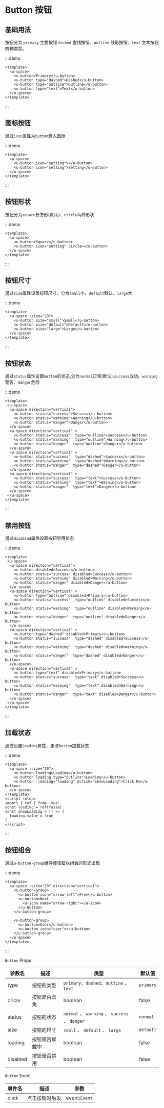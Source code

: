 # Button 按钮

<h2>基础用法</h2>

按钮分为 `primary` 主要按钮 `dashed` 虚线按钮、`outline` 线形按钮、`text` 文本按钮四种类型。

:::demo 

```vue
<template>
  <u-space>
    <u-button>Primary</u-button>
    <u-button type="dashed">Dashed</u-button>
    <u-button type="outline">Outline</u-button>
    <u-button type="text">Text</u-button>
  </u-space>
</template>
```
:::

<h2>图标按钮</h2>

通过`icon`属性为`button`嵌入图标

:::demo 

```vue
<template>
  <u-space>
    <u-button icon="setting"></u-button>
    <u-button icon="setting">Setting</u-button>
  </u-space>
</template>
```
:::

<h2>按钮形状</h2>

按钮分为`square`长方形(默认)、`circle`两种形状

:::demo 

```vue
<template>
  <u-space>
    <u-button>Square</u-button>
    <u-button icon="setting" circle></u-button>
  </u-space>
</template>
```
:::

<h2>按钮尺寸</h2>

通过`size`属性设置按钮尺寸，分为`small`小、`default`默认、`large`大

:::demo 

```vue
<template>
  <u-space :size="20">
    <u-button size="small">Samll</u-button>
    <u-button size="default">Default</u-button>
    <u-button size="large">Large</u-button>
  </u-space>
</template>
```
:::

<h2>按钮状态</h2>

通过`status`属性设置`button`的状态,分为`normal`正常(默认),`success`成功、`warning`警告、`danger`危险

:::demo 

```vue
<template>
 <u-space>
  <u-space direction="vertical">
    <u-button status="success">Success</u-button>
    <u-button status="warning">Warning</u-button>
    <u-button status="danger">Danger</u-button>
  </u-space>
  <u-space direction="vertical" >
    <u-button status="success"  type="outline">Success</u-button>
    <u-button status="warning"  type="outline">Warning</u-button>
    <u-button status="danger"  type="outline">Danger</u-button>
  </u-space>
  <u-space direction="vertical" >
    <u-button status="success"  type="dashed">Success</u-button>
    <u-button status="warning"  type="dashed">Warning</u-button>
    <u-button status="danger"  type="dashed">Danger</u-button>
  </u-space>
  <u-space direction="vertical" >
    <u-button status="success"  type="text">Success</u-button>
    <u-button status="warning"  type="text">Warning</u-button>
    <u-button status="danger"  type="text">Danger</u-button>
  </u-space>
 </u-space>
</template>
```
:::


<h2>禁用按钮</h2>

通过`disabled`属性设置按钮禁用状态

:::demo 

```vue
<template>
 <u-space>
  <u-space direction="vertical">
    <u-button disabled>Success</u-button>
    <u-button status="success" disabled>Success</u-button>
    <u-button status="warning" disabled>Warning</u-button>
    <u-button status="danger" disabled>Danger</u-button>
  </u-space>
  <u-space direction="vertical" >
    <u-button type="outline" disabled>Primary</u-button>
    <u-button status="success"  type="outline" disabled>Success</u-button>
    <u-button status="warning"  type="outline" disabled>Warning</u-button>
    <u-button status="danger"  type="outline" disabled>Danger</u-button>
  </u-space>
  <u-space direction="vertical" >
    <u-button type="dashed" disabled>Primary</u-button>
    <u-button status="success"  type="dashed" disabled>Success</u-button>
    <u-button status="warning"  type="dashed" disabled>Warning</u-button>
    <u-button status="danger"  type="dashed" disabled>Danger</u-button>
  </u-space>
  <u-space direction="vertical" >
    <u-button type="text" disabled>Primary</u-button>
    <u-button status="success"  type="text" disabled>Success</u-button>
    <u-button status="warning"  type="text" disabled>Warning</u-button>
    <u-button status="danger"  type="text" disabled>Danger</u-button>
  </u-space>
 </u-space>
</template>
```
:::

<h2>加载状态</h2>

通过设置`loading`属性，更改`button`加载状态

:::demo 

```vue
<template>
  <u-space :size="20">
    <u-button loading>Loading</u-button>
    <u-button loading type="outline">Loading</u-button>
    <u-button :loading="loading" @click="showLoading">Click Me</u-button>
  </u-space>
</template>
<script setup>
import { ref } from 'vue'
const loading = ref(false)
const showLoading = () => {
  loading.value = true
}
</script>
```
:::


<h2>按钮组合</h2>

通过`u-button-group`组件使按钮以组合的形式出现

:::demo 

```vue
<template>
  <u-space :size="20" direction="vertical">
    <u-button-group>
      <u-button icon="arrow-left">Prev</u-button>
      <u-button>Next
        <u-icon name="arrow-right"></u-icon>
      </u-button>
    </u-button-group>
    
    <u-button-group>
      <u-button>User</u-button>
      <u-button icon="user"></u-button>
    </u-button-group>
  </u-space>
</template>
```
:::


`Button` Props

| 参数名 | 描述         | 类型                                      | 默认值 |
| -------- | -------------- | ------------------------------------------- | --------- |
| type     | 按钮的类型 | `primary`、`dashed`、`outline` 、`text`        | `primary` |
| cricle   | 按钮是否圆角 | boolean                                     | false     |
| status   | 按钮的状态 | `normal` 、 `warning` 、 `success` 、 `danger` | `normal`  |
| size     | 按钮的尺寸 | `small` 、 `default` 、 `large`               | `default` |
| loading  | 按钮是否加载中 | boolean                                     | false     |
| disabled | 按钮是否禁用 | boolean                                     | false     |

`Button` Event

| 事件名 | 描述         | 参数        |
| ------ | -------------- | ------------- |
| click  | 点击按钮时触发 | event:`Event` |
